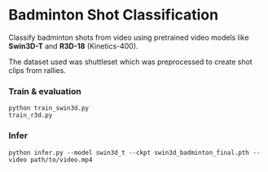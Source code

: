 # Badminton Shot Classification

Classify badminton shots from video using pretrained video models like **Swin3D-T** and **R3D-18** (Kinetics-400).

The dataset used was shuttleset which was preprocessed to create shot clips from rallies.

### Train & evaluation

```
python train_swin3d.py     
train_r3d.py
```

### Infer

```
python infer.py --model swin3d_t --ckpt swin3d_badminton_final.pth --video path/to/video.mp4
```
